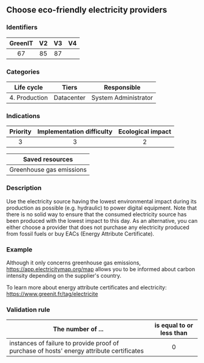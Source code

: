 ## Choose eco-friendly electricity providers

### Identifiers

| GreenIT |  V2  |  V3  |  V4  |
|:-------:|:----:|:----:|:----:|
|  67    | 85  | 87  |      |

### Categories

| Life cycle |  Tiers  |  Responsible  |
|:---------:|:----:|:----:|
| 4. Production | Datacenter | System Administrator |

### Indications

| Priority |      Implementation difficulty       |  Ecological impact    |
|:-------------------:|:-------------------------:|:---------------------:|
| 3 | 3 | 2 |

|Saved resources                                    |
|:----------------------------------------------------------:|
| Greenhouse gas emissions  |

### Description

 Use the electricity source having the lowest environmental impact during its production as possible (e.g. hydraulic) to power digital equipment. Note that there is no solid way to ensure that the consumed electricity source has been produced with the lowest impact to this day.
As an alternative, you can either choose a provider that does not purchase any electricity produced from fossil fuels or buy EACs (Energy Attribute Certificate).

### Example

Although it only concerns greenhouse gas emissions, https://app.electricitymap.org/map allows you to be informed about carbon intensity depending on the supplier's country.

To learn more about energy attribute certificates and electricity:
https://www.greenit.fr/tag/electricite

### Validation rule

| The number of ...     | is equal to or less than   |  
|-------------------|:-------------------------:|
| instances of failure to provide proof of purchase of hosts' energy attribute certificates    | 0  |
